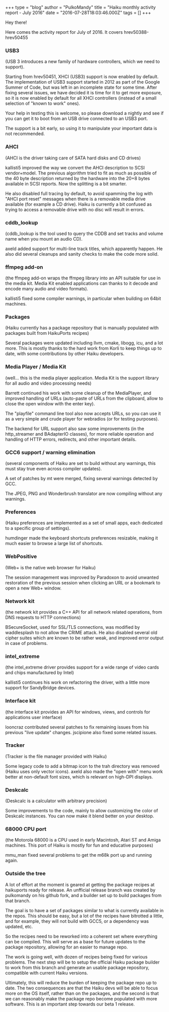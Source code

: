 +++
type = "blog"
author = "PulkoMandy"
title = "Haiku monthly activity report - July 2016"
date = "2016-07-28T18:03:46.000Z"
tags = []
+++

Hey there!

Here comes the activity report for July of 2016. It covers hrev50388-hrev50455
<!--more-->
<h3>USB3</h3>

(USB 3 introduces a new family of hardware controllers, which we need to support).

Starting from hrev50451, XHCI (USB3) support is now enabled by default. The implementation of USB3 support started in 2012 as part of the Google Summer of Code, but was left in an incomplete state for some time. After fixing several issues, we have decided it is time for it to get more exposure, so it is now enabled by default for all XHCI controllers (instead of a small selection of "known to work" ones).

Your help in testing this is welcome, so please download a nightly and see if you can get it to boot from an USB drive connected to an USB3 port.

The support is a bit early, so using it to manipulate your important data is not recommended.

<h3>AHCI</h3>

(AHCI is the driver taking care of SATA hard disks and CD drives)

kallisti5 improved the way we convert the AHCI description to SCSI vendor+model. The previous algorithm tried to fit as much as possible of the 40 byte description returned by the hardware into the 20+8 bytes available in SCSI reports. Now the splitting is a bit smarter.

He also disabled full tracing by default, to avoid spamming the log with "AHCI port reset" messages when there is a removable media drive available (for example a CD drive). Haiku is currently a bit confused as trying to access a removable drive with no disc will result in errors.

<h3>cddb_lookup</h3>

(cddb_lookup is the tool used to query the CDDB and set tracks and volume name when you mount an audio CD).

axeld added support for multi-line track titles, which apparently happen. He also did several cleanups and sanity checks to make the code more solid.

<h3>ffmpeg add-on</h3>

(the ffmpeg add-on wraps the ffmpeg library into an API suitable for use in the media kit. Media Kit enabled applications can thanks to it decode and encode many audio and video formats).

kallisti5 fixed some compiler warnings, in particular when building on 64bit machines.

<h3>Packages</h3>

(Haiku currently has a package repository that is manually populated with packages built from HaikuPorts recipes)

Several packages were updated including llvm, cmake, libogg, icu, and a lot more. This is mostly thanks to the hard work from Korli to keep things up to date, with some contributions by other Haiku developers.

<h3>Media Player / Media Kit</h3>

(well… this is the media player application. Media Kit is the support library for all audio and video processing needs)

Barrett continued his work with some cleanup of the MediaPlayer, and improved handling of URLs (auto-paste of URLs from the clipboard, allow to close the open window with the enter key).

The "playfile" command line tool also now accepts URLs, so you can use it as a very simple and crude player for webradios (or for testing purposes).

The backend for URL support also saw some improvements (in the http_streamer and BAdapterIO classes), for more reliable operation and handling of HTTP errors, redirects, and other important details.

<h3>GCC6 support / warning elimination</h3>

(several components of Haiku are set to build without any warnings, this must stay true even across compiler updates).

A set of patches by mt were merged, fixing several warnings detected by GCC.

The JPEG, PNG and Wonderbrush translator are now compiling without any warnings.

<h3>Preferences</h3>

(Haiku preferences are implemented as a set of small apps, each dedicated to a specific group of settings).

humdinger made the keyboard shortcuts preferences resizable, making it much easier to browse a large list of shortcuts.

<h3>WebPositive</h3>

(Web+ is the native web browser for Haiku)

The session management was improved by Paradoxon to avoid unwanted restoration of the previous session when clicking an URL or a bookmark to open a new Web+ window.

<h3>Network kit</h3>

(the network kit provides a C++ API for all network related operations, from DNS requests to HTTP connections)

BSecureSocket, used for SSL/TLS connections, was modified by waddlesplash to not allow the CRIME attack. He also disabled several old cipher suites which are known to be rather weak, and improved error output in case of problems.

<h3>intel_extreme</h3>

(the intel_extreme driver provides support for a wide range of video cards and chips manufactured by Intel)

kallisti5 continues his work on refactoring the driver, with a little more support for SandyBridge devices.

<h3>Interface kit</h3>

(the interface kit provides an API for windows, views, and controls for applications user interface)

looncraz contributed several patches to fix remaining issues from his previous "live update" changes. jscipione also fixed some related issues.

<h3>Tracker</h3>

(Tracker is the file manager provided with Haiku)

Some legacy code to add a bitmap icon to the trah directory was removed (Haiku uses only vector icons). axeld also made the "open with" menu work better at non-default font sizes, which is relevant on high-DPI displays.

<h3>Deskcalc</h3>

(Deskcalc is a calculator with arbitrary precision)

Some improvements to the code, mainly to allow customizing the color of Deskcalc instances. You can now make it blend better on your desktop.

<h3>68000 CPU port</h3>

(the Motorola 68000 is a CPU used in early Macintosh, Atari ST and Amiga machines. This port of Haiku is mostly for fun and educative purposes)

mmu_man fixed several problems to get the m68k port up and running again.

<h3>Outside the tree</h3>

A lot of effort at the moment is geared at getting the package recipes at haikuports ready for release. An unfficial release branch was created by pulkomandy on his github fork, and a builder set up to build packages from that branch.

The goal is to have a set of packages similar to what is currently available in the repos. This should be easy, but a lot of the recipes have bitrotted a little, and for example, they will not build with GCC5, or a dependency was updated, etc.

So the recipes need to be reworked into a coherent set where everything can be compiled. This will serve as a base for future updates to the package repository, allowing for an easier to manage repo.

The work is going well, with dozen of recipes being fixed for various problems. The next step will be to setup the official Haiku package builder to work from this branch and generate an usable package repository, compatible with current Haiku versions.

Ultimately, this will reduce the burden of keeping the package repo up to date. The two consequences are that the Haiku devs will be able to focus more on the OS itself, rather than on the packages, and the second is that we can reasonably make the package repo become populated with more software. This is an important step towards our beta 1 release.